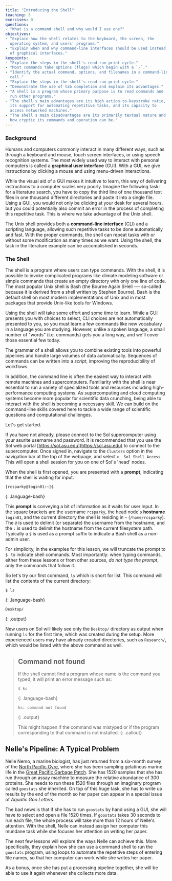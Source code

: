 ```yaml
---
title: "Introducing the Shell"
teaching: 5
exercises: 0
questions:
- "What is a command shell and why would I use one?"
objectives:
- "Explain how the shell relates to the keyboard, the screen, the
  operating system, and users' programs."
- "Explain when and why command-line interfaces should be used instead
  of graphical interfaces."
keypoints:
- "Explain the steps in the shell's read-run-print cycle."
- "Most commands take options (flags) which begin with a `-`."
- "Identify the actual command, options, and filenames in a command-line
  call."
- "Explain the steps in the shell's read-run-print cycle."
- "Demonstrate the use of tab completion and explain its advantages."
- "A shell is a program whose primary purpose is to read commands and
  run other programs."
- "The shell's main advantages are its high action-to-keystroke ratio,
  its support for automating repetitive tasks, and its capacity to
  access networked machines."
- "The shell's main disadvantages are its primarily textual nature and
  how cryptic its commands and operation can be."
---
```

### Background

Humans and computers commonly interact in many different ways, such as
through a keyboard and mouse, touch screen interfaces, or using speech
recognition systems. The most widely used way to interact with personal
computers is called a **graphical user interface** (GUI).  With a GUI,
we give instructions by clicking a mouse and using menu-driven
interactions.

While the visual aid of a GUI makes it intuitive to learn, this way of
delivering instructions to a computer scales very poorly.  Imagine the
following task: for a literature search, you have to copy the third line
of one thousand text files in one thousand different directories and
paste it into a single file.  Using a GUI, you would not only be
clicking at your desk for several hours, but you could potentially also
commit an error in the process of completing this repetitive task. This
is where we take advantage of the Unix shell.

The Unix shell provides both a **command-line interface** (CLI) and a
scripting language, allowing such repetitive tasks to be done
automatically and fast.  With the proper commands, the shell can repeat
tasks with or without some modification as many times as we want.  Using
the shell, the task in the literature example can be accomplished in
seconds.


### The Shell

The shell is a program where users can type commands.  With the shell,
it is possible to invoke complicated programs like climate modeling
software or simple commands that create an empty directory with only one
line of code.  The most popular Unix shell is Bash (the Bourne Again
SHell --- so-called because it is derived from a shell written by Stephen
Bourne).  Bash is the default shell on most modern implementations of
Unix and in most packages that provide Unix-like tools for Windows.

Using the shell will take some effort and some time to learn.  While a
GUI presents you with choices to select, CLI choices are not
automatically presented to you, so you must learn a few commands like
new vocabulary in a language you are studying.  However, unlike a spoken
language, a small number of "words" (i.e. commands) gets you a long way,
and we'll cover those essential few today.

The grammar of a shell allows you to combine existing tools into
powerful pipelines and handle large volumes of data automatically.
Sequences of commands can be written into a *script*, improving the
reproducibility of workflows.

In addition, the command line is often the easiest way to interact with
remote machines and supercomputers.  Familiarity with the shell is near
essential to run a variety of specialized tools and resources including
high-performance computing systems.  As supercomputing and cloud
computing systems become more popular for scientific data crunching,
being able to interact with the shell is becoming a necessary skill.  We
can build on the command-line skills covered here to tackle a wide range
of scientific questions and computational challenges.

Let's get started.

If you have not already, please connect to the Sol supercomputer using
your asurite username and password. It is recommended that you use the
Sol web portal [https://sol.asu.edu](https://sol.asu.edu) to connect to
the supercomputer. Once signed in, navigate to the `Clusters` option in the
navigation bar at the top of the webpage, and select `>_ Sol Shell
Access`. This will open a shell session for you on one of Sol's 'head'
nodes.

When the shell is first opened, you are presented with a **prompt**,
indicating that the shell is waiting for input.

~~~
[rcsparky@login01:~]$
~~~
{: .language-bash}

This **prompt** is conveying a bit of information as it waits for user
input. In the square brackets are the username `rcsparky`, the
head node's **hostname** `login01`, and the current directory the shell
is residing in `~` (`/home/rcsparky`). The `@` is used to delimit (or
separate) the username from the hostname, and the `:` is used to delimit
the hostname from the current filesystem path.  Typically a `$` is used
as a prompt suffix to indicate a Bash shell as a non-admin user.

For simplicity, in the examples for this lesson, we will truncate the
prompt to `$ ` to indicate shell commands.  Most importantly: when
typing commands, either from these lessons or from other sources, *do
not type the prompt*, only the commands that follow it.

So let's try our first command, `ls` which is short for list.  This
command will list the contents of the current directory:

~~~
$ ls
~~~
{: .language-bash}

~~~
Desktop/
~~~
{: .output}

New users on Sol will likely see only the `Desktop/` directory as output
when running `ls` for the first time, which was created during the
setup.  More experienced users may have already created directories,
such as `Research/`, which would be listed with the above command as
well.

> ## Command not found
> 
> If the shell cannot find a program whose name is the command you
> typed, it will print an error message such as:
>
> ~~~
> $ ks
> ~~~
> {: .language-bash}
> ~~~
> ks: command not found
> ~~~
> {: .output}
>
> This might happen if the command was mistyped or if the program
> corresponding to that command is not installed.
{: .callout}


## Nelle's Pipeline: A Typical Problem

Nelle Nemo, a marine biologist, has just returned from a six-month
survey of the [North Pacific
Gyre](http://en.wikipedia.org/wiki/North_Pacific_Gyre), where she has
been sampling gelatinous marine life in the
[Great Pacific Garbage Patch](http://en.wikipedia.org/wiki/Great_Pacific_Garbage_Patch).
She has 1520 samples that she has run through an assay machine to
measure the relative abundance of 300 proteins.  She needs to run these
1520 files through an imaginary program called `goostats` she inherited.
On top of this huge task, she has to write up results by the end of the
month so her paper can appear in a special issue of *Aquatic Goo
Letters*.

The bad news is that if she has to run `goostats` by hand using a GUI,
she will have to select and open a file 1520 times.  If `goostats` takes
30 seconds to run each file, the whole process will take more than 12
hours of Nelle's attention.  With the shell, Nelle can instead assign
her computer this mundane task while she focuses her attention on
writing her paper.

The next few lessons will explore the ways Nelle can achieve this.  More
specifically, they explain how she can use a command shell to run the
`goostats` program, using loops to automate the repetitive steps of
entering file names, so that her computer can work while she writes her
paper.

As a bonus, once she has put a processing pipeline together,
she will be able to use it again whenever she collects more data.
